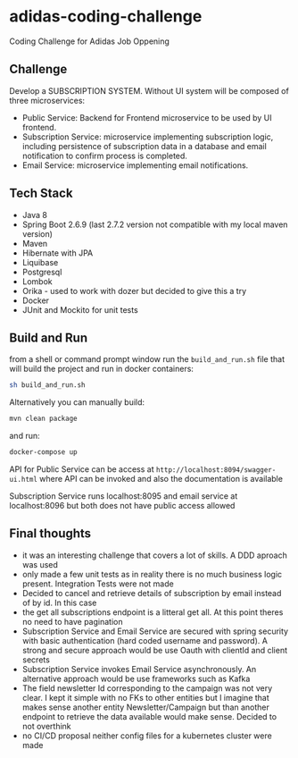 # adidas-coding-challenge
Coding Challenge for Adidas Job Oppening

## Challenge
Develop a SUBSCRIPTION SYSTEM. Without UI system will be composed of three microservices:
- Public Service: Backend for Frontend microservice to be used by UI frontend.
- Subscription Service: microservice implementing subscription logic, including persistence of subscription  data in a database and email notification to confirm process is completed.
- Email Service: microservice implementing email notifications.

## Tech Stack

- Java 8
- Spring Boot 2.6.9 (last 2.7.2 version not compatible with my local maven version)
- Maven
- Hibernate with JPA
- Liquibase
- Postgresql
- Lombok
- Orika - used to work with dozer but decided to give this a try
- Docker
- JUnit and Mockito for unit tests

## Build and Run

from a shell or command prompt window run the `build_and_run.sh` file that will build the project and run in docker containers:
```bash
sh build_and_run.sh
```


Alternatively you can manually build:
```bash
mvn clean package
```

and run:
```bash
docker-compose up
```


API for Public Service can be access at `http://localhost:8094/swagger-ui.html` where API can be invoked and also the documentation is available

Subscription Service runs localhost:8095 and email service at localhost:8096 but both does not have public access allowed

## Final thoughts

- it was an interesting challenge that covers a lot of skills. A DDD aproach was used
- only made a few unit tests as in reality there is no much business logic present. Integration Tests were not made
- Decided to cancel and retrieve details of subscription by email instead of by id. In this case
- the get all subscriptions endpoint is a litteral get all. At this point theres no need to have pagination
- Subscription Service and Email Service are secured with spring security with basic authentication (hard coded username and password). A strong and secure approach would be use Oauth with clientId and client secrets
- Subscription Service invokes Email Service asynchronously. An alternative approach would be use frameworks such as Kafka
- The field newsletter Id corresponding to the campaign was not very clear. I kept it simple with no FKs to other entities but I imagine that makes sense another entity Newsletter/Campaign but than another endpoint to retrieve the data available would make sense. Decided to not overthink
- no CI/CD proposal neither config files for a kubernetes cluster were made
